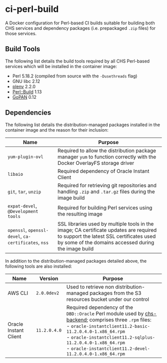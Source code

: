 # ci-perl-build

A Docker configuration for Perl-based CI builds suitable for building both CHS services and dependency packages (i.e. prepackaged `.zip` files) for those services.

## Build Tools

The following list details the build tools required by all CHS Perl-based services which will be installed in the container image:

* Perl 5.18.2 (compiled from source with the `-Dusethreads` flag)
* GNU libc 2.12
* [plenv](https://github.com/tokuhirom/plenv) 2.2.0
* [Perl::Build](https://github.com/tokuhirom/Perl-Build) 1.13
* [GoPAN](https://github.com/companieshouse/gopan/) 0.12

## Dependencies

The following list details the distribution-managed packages installed in the container image and the reason for their inclusion:

| Name                  | Purpose                                                                                                                |
|-----------------------|------------------------------------------------------------------------------------------------------------------------|
| `yum-plugin-ovl`      | Required to allow the distribution package manager `yum` to function correctly with the Docker OverlayFS storage driver |
| `libaio`              | Required dependency of Oracle Instant Client                                                                           |
| `git`, `tar`, `unzip` | Required for retrieving git repositories and handling `.zip` and `.tar.gz` files during the image build                |
| `expat-devel`, `@Development tools` | Required for building Perl services using the resulting image                                            |
| `openssl`, `openssl-devel`, `ca-certificates`, `nss` | SSL libraries used by multiple tools in the image; CA certificate updates are required to support the latest SSL certificates used by some of the domains accessed during the image build |

In addition to the distribution-managed packages detailed above, the following tools are also installed:

| Name                  | Version      | Purpose                                                                                           |
|-----------------------|--------------|---------------------------------------------------------------------------------------------------|
| AWS CLI               | `2.0.0dev2`  | Used to retrieve non distribution-managed packages from the S3 resources bucket under our control |
| Oracle Instant Client | `11.2.0.4.0` | Required dependency of the `DBD::Oracle` Perl module used by [chs-backend](https://github.com/companieshouse/chs-backend); comprises three `.rpm` files:<br>- `oracle-instantclient11.2-basic-11.2.0.4.0-1.x86_64.rpm`<br>- `oracle-instantclient11.2-sqlplus-11.2.0.4.0-1.x86_64.rpm`<br>- `oracle-instantclient11.2-devel-11.2.0.4.0-1.x86_64.rpm` |

